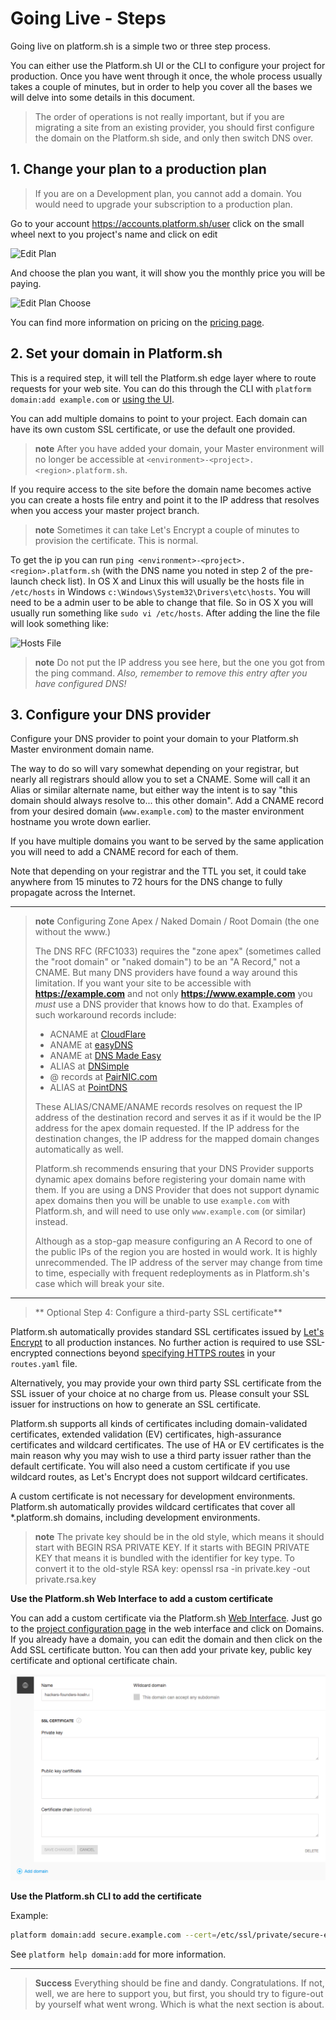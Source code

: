 # Going Live - Steps

Going live on platform.sh is a simple two or three step process.

<!--toc-->

You can either use the Platform.sh UI or the CLI to configure your project for production. Once you have went through it once, the whole process usually takes a couple of minutes, but in order to help you cover all the bases we will delve into some details in this document.

> The order of operations is not really important, but if you are migrating a site from an existing provider, you should first 
> configure the domain on the Platform.sh side, and only then switch DNS over.

## 1. Change your plan to a production plan

> If you are on a Development plan, you cannot add a domain. You would need to upgrade your subscription to a production plan.

Go to your account https://accounts.platform.sh/user  click on the small wheel next to you project's name and click on edit

![Edit Plan](/images/edit-plan.png)

And choose the plan you want, it will show you the monthly price you will be paying. 

![Edit Plan Choose](/images/edit-plan-choose.png)

You can find more information on pricing on the [pricing page](https://platform.sh/pricing/). 

## 2. Set your domain in Platform.sh

This is a required step, it will tell the Platform.sh edge layer where to route requests for your web site. You can do this through the CLI with `platform domain:add example.com` or  [using the UI](/administration/web/configure-project.html#domains).

You can add multiple domains to point to your project. Each domain can have its own custom SSL certificate, or use the default one provided.
> **note** 
> After you have added your domain, your Master environment will no longer be accessible at `<environment>-<project>.<region>.platform.sh`.

If you require access to the site before the domain name becomes active you can create a hosts file entry and point it to the IP address that resolves when you access your master project branch. 

> **note**
> Sometimes it can take Let's Encrypt a couple of minutes to provision the certificate. This is normal.

To get the ip you can run `ping <environment>-<project>.<region>.platform.sh` (with the DNS name you noted in step 2 of the pre-launch check list). In OS X and Linux this will usually be the hosts file in `/etc/hosts` in Windows `c:\Windows\System32\Drivers\etc\hosts`. You will need to be a admin user to be able to change that file. So in OS X you will usually run something like `sudo vi /etc/hosts`. After adding the line the file will look something like:
  
![Hosts File](/images/hosts-file.png)

> **note**
> Do not put the IP address you see here, but the one you got from the ping command.
> *Also, remember to remove this entry after you have configured DNS!*

## 3. Configure your DNS provider

Configure your DNS provider to point your domain to your Platform.sh Master environment domain name.

The way to do so will vary somewhat depending on your registrar, but nearly all registrars should allow you to set a CNAME.  Some will call it an Alias or similar alternate name, but either way the intent is to say "this domain should always resolve to... this other domain".  Add a CNAME record from your desired domain (`www.example.com`) to the master environment hostname you wrote down earlier.

If you have multiple domains you want to be served by the same application you will need to add a CNAME record for each of them. 

Note that depending on your registrar and the TTL you set, it could take anywhere from 15 minutes to 72 hours for the DNS change to fully propagate across the Internet.

--- 

> **note**
> Configuring Zone Apex / Naked Domain / Root Domain (the one without the www.)
> 
> The DNS RFC (RFC1033) requires the "zone apex" (sometimes called the "root domain" or "naked domain") to be an "A Record," not a CNAME. But many DNS providers have found a way around this limitation. If you want your site to be accessible with **https://example.com** and not only **https://www.example.com**  you *must* use a DNS provider that knows how to do that. Examples of such workaround records include:
> 
> * ACNAME at [CloudFlare](https://www.cloudflare.com/)
> * ANAME at [easyDNS](https://www.easydns.com/)
> * ANAME at [DNS Made Easy](http://www.dnsmadeeasy.com/)
> * ALIAS at [DNSimple](https://dnsimple.com/)
> * @ records at [PairNIC.com](https://www.pairnic.com/)
> * ALIAS at [PointDNS](https://pointhq.com/)
> 
> These ALIAS/CNAME/ANAME records resolves on request the IP address of the destination record and serves it as if it would be the IP address for the apex domain requested. If the IP address for the destination changes, the IP address for the mapped domain changes automatically as well.
> 
> Platform.sh recommends ensuring that your DNS Provider supports dynamic apex domains before registering your domain name with them.  If you are using a DNS Provider that does not support dynamic apex domains then you will be unable to use `example.com` with Platform.sh, and will need to use only `www.example.com` (or similar) instead.
> 
> Although as a stop-gap measure configuring an  A Record to one of the public IPs of the region you are hosted in would work. It is highly unrecommended. The IP address of the server may change from time to time, especially with frequent redeployments as in Platform.sh's case which will break your site.

---

> ** Optional Step 4: Configure a third-party SSL certificate**

Platform.sh automatically provides standard SSL certificates issued by [Let's Encrypt](https://letsencrypt.org/) to all production instances. No further action is required to use SSL-encrypted connections beyond [specifying HTTPS routes](/configuration/routes.md#HTTPS) in your `routes.yaml` file. 

Alternatively, you may provide your own third party SSL certificate from the SSL issuer of your choice at no charge from us.  Please consult your SSL issuer for instructions on how to generate an SSL certificate.

Platform.sh supports all kinds of certificates including domain-validated certificates, extended validation (EV) certificates, high-assurance certificates and wildcard certificates.  The use of HA or EV certificates is the main reason why you may wish to use a third party issuer rather than the default certificate.  You will also need a custom certificate if you use wildcard routes, as Let's Encrypt does not support wildcard certificates.

A custom certificate is not necessary for development environments.  Platform.sh automatically provides wildcard certificates that cover all \*.platform.sh domains, including development environments.

> **note**
> The private key should be in the old style, which means it should start with BEGIN RSA PRIVATE KEY. If it starts with BEGIN PRIVATE KEY that means it is bundled with the identifier for key type. To convert it to the old-style RSA key:
> openssl rsa -in private.key -out private.rsa.key

**Use the Platform.sh Web Interface to add a custom certificate**

You can add a custom certificate via the Platform.sh [Web Interface](/administration/web.md). Just go to the [project configuration page](/administration/web/configure-project.md) in the web interface and click on Domains. If you already have a domain, you can edit the domain and then click on the Add SSL certificate button. You can then add your private key, public key certificate and optional certificate chain.

![UI configuration for SSL](/images/ui-ssl.png)

**Use the Platform.sh CLI to add the certificate**

Example:
```bash
platform domain:add secure.example.com --cert=/etc/ssl/private/secure-example-com.crt --key=/etc/ssl/private/secure-example-com.key
```

See `platform help domain:add` for more information.

---

> **Success**
> Everything should be fine and dandy. Congratulations. 
> If not, well, we are here to support you, but first, you should try to figure-out by yourself what went wrong. Which is what the next section is about.
